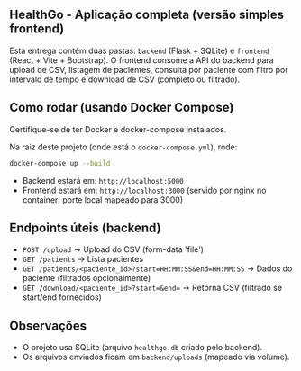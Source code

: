 ## HealthGo - Aplicação completa (versão simples frontend)

Esta entrega contém duas pastas: `backend` (Flask + SQLite) e `frontend` (React + Vite + Bootstrap).
O frontend consome a API do backend para upload de CSV, listagem de pacientes, consulta por paciente
com filtro por intervalo de tempo e download de CSV (completo ou filtrado).

## Como rodar (usando Docker Compose)

Certifique-se de ter Docker e docker-compose instalados.

Na raiz deste projeto (onde está o `docker-compose.yml`), rode:
```bash
docker-compose up --build
```

- Backend estará em: `http://localhost:5000`
- Frontend estará em: `http://localhost:3000` (servido por nginx no container; porte local mapeado para 3000)

## Endpoints úteis (backend)
- `POST /upload` -> Upload do CSV (form-data 'file')
- `GET /patients` -> Lista pacientes
- `GET /patients/<paciente_id>?start=HH:MM:SS&end=HH:MM:SS` -> Dados do paciente (filtrados opcionalmente)
- `GET /download/<paciente_id>?start=&end=` -> Retorna CSV (filtrado se start/end fornecidos)


## Observações
- O projeto usa SQLite (arquivo `healthgo.db` criado pelo backend).
- Os arquivos enviados ficam em `backend/uploads` (mapeado via volume).
